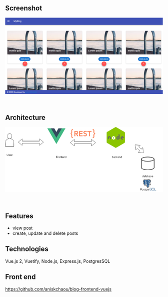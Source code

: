 
## Screenshot
<p align="center">
<img src="intro.png" />
</p>
<br>

## Architecture
<p align="center">
<img src="arch.png" />
</p>
<br>

## Features

 - view post
 - create, update and delete posts

## Technologies
Vue.js 2, Vuetify, Node.js, Express.js, PostgresSQL

## Front end
https://github.com/aniskchaou/blog-frontend-vuejs
